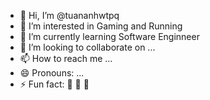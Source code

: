 - 👋 Hi, I’m @tuananhwtpq
- 👀 I’m interested in Gaming and Running
- 🌱 I’m currently learning Software Enginneer
- 💞️ I’m looking to collaborate on ...
- 📫 How to reach me ...
- 😄 Pronouns: ...
- ⚡ Fun fact: 🤪 🤗 🤩

<!---
tuananhwtpq/tuananhwtpq is a ✨ special ✨ repository because its `README.md` (this file) appears on your GitHub profile.
You can click the Preview link to take a look at your changes.
--->
